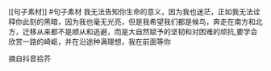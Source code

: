 [[句子素材]]  #句子素材 
我无法告知你生命的意义，因为我也迷茫，正如我无法诠释你此刻的黑暗，因为我也毫无光亮，但是我希望我们都是候鸟，奔走在南方和北方，迁移从来都不是顺从和逃避，而是大自然赋予的坚韧和对困难的顽抗,要学会欣赏一路的崎岖，并在沿途种满理想，我在前面等你

摘自抖音拾芥


